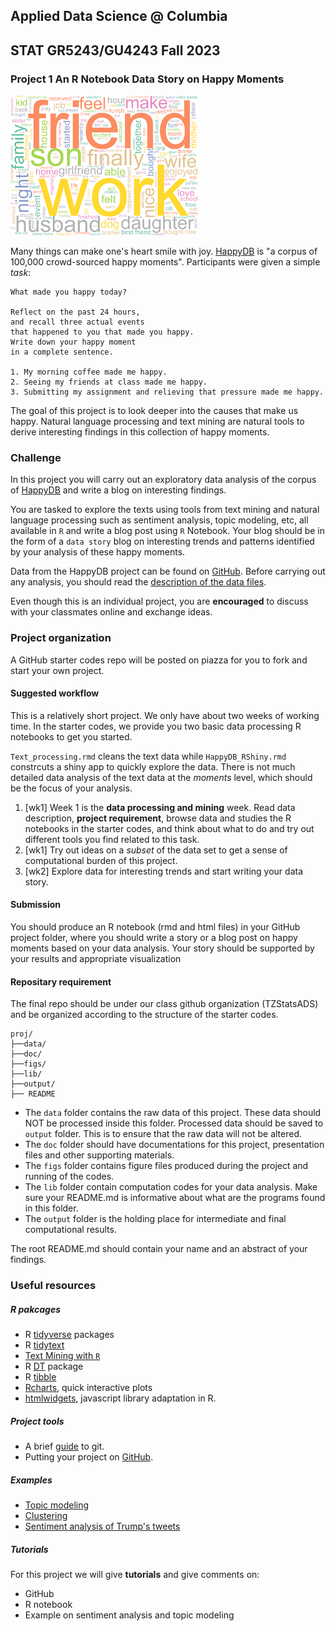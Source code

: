 ## Applied Data Science @ Columbia
## STAT GR5243/GU4243 Fall 2023 
### Project 1 An R Notebook Data Story on Happy Moments

![image](../figs/wordcloud.png)

Many things can make one's heart smile with joy. [HappyDB](https://rit-public.github.io/HappyDB/) is "a corpus of 100,000 crowd-sourced happy moments". Participants were given a simple *task*:

```
What made you happy today? 

Reflect on the past 24 hours, 
and recall three actual events 
that happened to you that made you happy. 
Write down your happy moment 
in a complete sentence.

1. My morning coffee made me happy.
2. Seeing my friends at class made me happy.
3. Submitting my assignment and relieving that pressure made me happy. 
```
The goal of this project is to look deeper into the causes that make us happy. Natural language processing and text mining are natural tools to derive interesting findings in this collection of happy moments. 

### Challenge 

In this project you will carry out an exploratory data analysis of the corpus of [HappyDB](https://rit-public.github.io/HappyDB/) and write a blog on interesting findings.

You are tasked to explore the texts using tools from text mining and natural language processing such as sentiment analysis, topic modeling, etc, all available in `R` and write a blog post using `R` Notebook. Your blog should be in the form of a `data story` blog on interesting trends and patterns identified by your analysis of these happy moments. 

Data from the HappyDB project can be found on [GitHub](https://github.com/rit-public/HappyDB/tree/master/happydb/data). Before carrying out any analysis, you should read the [description of the data files](https://github.com/rit-public/HappyDB).

Even though this is an individual project, you are **encouraged** to discuss with your classmates online and exchange ideas. 

### Project organization

A GitHub starter codes repo will be posted on piazza for you to fork and start your own project. 

#### Suggested workflow
This is a relatively short project. We only have about two weeks of working time. In the starter codes, we provide you two basic data processing R notebooks to get you started. 

`Text_processing.rmd` cleans the text data while `HappyDB_RShiny.rmd` constrcuts a shiny app to quickly explore the data. There is not much detailed data analysis of the text data at the *moments* level, which should be the focus of your analysis.

1. [wk1] Week 1 is the **data processing and mining** week. Read data description, **project requirement**, browse data and studies the R notebooks in the starter codes, and think about what to do and try out different tools you find related to this task.
2. [wk1] Try out ideas on a *subset* of the data set to get a sense of computational burden of this project. 
3. [wk2] Explore data for interesting trends and start writing your data story. 

#### Submission
You should produce an R notebook (rmd and html files) in your GitHub project folder, where you should write a story or a blog post on happy moments based on your data analysis. Your story should be supported by your results and appropriate visualization

#### Repositary requirement

The final repo should be under our class github organization (TZStatsADS) and be organized according to the structure of the starter codes. 

```
proj/
├──data/
├──doc/
├──figs/
├──lib/
├──output/
├── README
```
- The `data` folder contains the raw data of this project. These data should NOT be processed inside this folder. Processed data should be saved to `output` folder. This is to ensure that the raw data will not be altered. 
- The `doc` folder should have documentations for this project, presentation files and other supporting materials. 
- The `figs` folder contains figure files produced during the project and running of the codes. 
- The `lib` folder contain computation codes for your data analysis. Make sure your README.md is informative about what are the programs found in this folder. 
- The `output` folder is the holding place for intermediate and final computational results.

The root README.md should contain your name and an abstract of your findings. 

### Useful resources

##### R pakcages
* R [tidyverse](https://www.tidyverse.org/) packages
* R [tidytext](https://cran.r-project.org/web/packages/tidytext/vignettes/tidytext.html)
* [Text Mining with `R`](https://www.tidytextmining.com/)
* R [DT](http://www.htmlwidgets.org/showcase_datatables.html) package
* R [tibble](https://cran.r-project.org/web/packages/tibble/vignettes/tibble.html)
* [Rcharts](http://rcharts.io/gallery/), quick interactive plots
* [htmlwidgets](http://www.htmlwidgets.org/), javascript library adaptation in R. 

##### Project tools
* A brief [guide](http://rogerdudler.github.io/git-guide/) to git.
* Putting your project on [GitHub](https://guides.github.com/introduction/getting-your-project-on-github/).

##### Examples
+ [Topic modeling](https://cran.r-project.org/web/packages/topicmodels/vignettes/topicmodels.pdf)
+ [Clustering](http://www.statmethods.net/advstats/cluster.html)
+ [Sentiment analysis of Trump's tweets](https://www.r-bloggers.com/sentiment-analysis-on-donald-trump-using-r-and-tableau/)

##### Tutorials

For this project we will give **tutorials** and give comments on:

- GitHub
- R notebook
- Example on sentiment analysis and topic modeling



